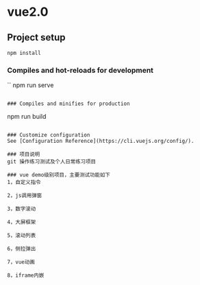 # vue2.0

## Project setup

```
npm install
```
### Compiles and hot-reloads for development

``
npm run serve
```

### Compiles and minifies for production

```
npm run build
```

### Customize configuration
See [Configuration Reference](https://cli.vuejs.org/config/).

### 项目说明
git 操作练习测试及个人日常练习项目

### vue demo级别项目，主要测试功能如下
1，自定义指令

2，js调用弹窗

3，数字滚动

4，大屏框架

5，滚动列表

6，侧拉弹出

7，vue动画

8，iframe内嵌

